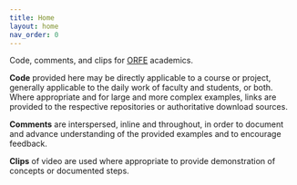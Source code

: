 ```yaml
---
title: Home
layout: home
nav_order: 0
---
```


Code, comments, and clips for [ORFE](https://orfe.princeton.edu) academics.

**Code** provided here may be directly applicable to a course or project, generally applicable to the daily work of faculty and students, or both.  Where appropriate and for large and more complex examples, links are provided to the respective repositories or authoritative download sources.

**Comments** are interspersed, inline and throughout, in order to document and advance understanding of the provided examples and to encourage feedback.

**Clips** of video are used where appropriate to provide demonstration of concepts or  documented steps.

